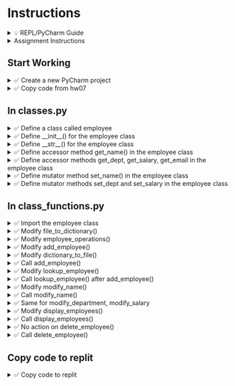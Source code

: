 # Instructions

<details>
  <summary>
    💡 REPL/PyCharm Guide
  </summary>

  - To toggle commenting, highlight the line(s) and press Ctrl + /
  - To move a statement or block of statements one indent to the right, highlight the statement(s)  press Tab
  - To move a statement or block of statements one indent to the left, highlight the statement(s)  press Shift+Tab
  - Avoid using backspaces or spaces to remove or place indents
  - REPL Comments
    - To ask the instructor a code question, highlight the line(s) of code and press Alt + / and type in your question/issue/comment and click on collapse
    - To view comments placed by the instructor click on the comment icon at the end of any highlighted code
    - If your issue is resolved, click on Resolve to remove the comment
</details>


<details>
  <summary>
    Assignment Instructions
  </summary>

- In this assignment we manage employee data using classes and **storing these class objects in a dictionary**
- Each employee object has four data elements - Name, Department, Salary, Email
- All such employee objects are stored in a dictionary whose keys will be the employee ID
</details>


## Start Working

<details>
  <summary>
    ✅ Create a new PyCharm project
  </summary>

  - Create a new PyCharm project in a folder of your choice
  - Create a Python file - main.py
  - Inside the project create a new folder **hw08**
  - Create files classes.py, class_functions.py and validations.py
</details>

<details>
  <summary>
    ✅ Copy code from hw07
  </summary>

  - Copy main.py
  - Copy the code in main.py and validations.py from HW07
  - Copy the code from dict_functions (we will modify these instead of writing them from scratch)
  - Change the import statement in main.py to use class_functions module
  - **Instructor will not provide employee data file**, it will be created using your program's `Add Employee` option (_after we write code for that function_)
</details>

## In classes.py

<details>
  <summary>
    ✅ Define a class called employee
  </summary>

  - Use coding conventions for class name
</details>


<details>
  <summary>
    ✅ Define __init__() for the employee class
  </summary>

  - Because our employee has four data fields, accept for parameters in the \_\_init\_\_ definition
  - 🚩 Do not forget the default parameter
  - Bind the employee data parameters to the object using self assingment. Ensure these are private attributes.
</details>

<details>
  <summary>
    ✅ Define __str__() for the employee class
  </summary>

  - 🚩 Do not forget the default parameter in the definition
  - Inside the \_\_str\_\_() function body
    - Write a statement that returns a formatted string as follows
    - Make sure to use the private attributes you created in the \_\_init\_\_() in the appropriate placeholders

  Name: <employee_name>  
  Department: <employee_department>  
  Salary: <employee_salary>  
  Email: <employee_email>  

</details>

<details>
  <summary>
    ✅ Define accessor method get_name() in the employee class
  </summary>

  - 🚩 Do not forget the default parameter in the definition
  - Inside the get_name function body
    - Write a statement that returns the private attribute for the employee name
</details>

<details>
  <summary>
    ✅ Define accessor methods get_dept, get_salary, get_email in the employee class
  </summary>

  - Return the appropriate private attribute in each method
</details>


<details>
  <summary>
    ✅ Define mutator method set_name() in the employee class
  </summary>

  - Accept the new name (choose a name for this new name) as a parameter
  - 🚩 Do not forget the default parameter in the definition
  - Inside the set_name function body
    - Write a statement that assigns this new name to the existing private attribute for the employee name
</details>

<details>
  <summary>
    ✅ Define mutator methods set_dept and set_salary in the employee class
  </summary>

  - Return the appropriate private attribute in each method
  - In this project, we are not allowing the user to change the email address of an employee, hence we are not writing a mutator method for it
</details>

## In class_functions.py

<details>
  <summary>
    ✅ Import the employee class
  </summary>

  - Using the from keyword, import the employee class you created in classes module
</details>

<details>
  <summary>
    ✅ Modify file_to_dictionary()
  </summary>

  - In the body of file_to_dictionary, change the file location to hw08/employees.bin
</details>

<details>
  <summary>
    ✅ Modify employee_operations()
  </summary>

  - Comment out all the code except the file_to_dictionary call
  - Print the dictionary (it should print empty dictionary, if you have used exception handling in that function)
</details>


<details>
  <summary>
    ✅ Modify add_employee()
  </summary>

  - 💡 We can use the same function generate_employee_id_dict() we wrote in validations.py (because employees is still a dictionary)
  - After the code to get all the employee data fields, create an object of the Employee class named `new_employee` by passing them in the same order as used in the initializer method  
  - To the employees dictionary add a new key/value pair
    - key is the calculated employee ID and
    - value is new employee object
  - Print `Added Employee`
  - Return employees dictionary (optional if you decide to keep the dictionary name the same in all functions)

</details>

<details>
  <summary>
    ✅ Modify dictionary_to_file()
  </summary>

  - In the body of dictionary_to_file(), change the file location to hw08/employees.bin
</details>


<details>
  <summary>
    ✅ Call add_employee()
  </summary>
  
  - In employee_operations() function, uncomment whatever code you need to call
    - add_employee()
    - **and dictionary_to_file()**
  - Execute the program and add a new employee and Exit out of the program
  - If your code is correct, a new file called employees.bin will be created in hw08 folder and will have some un-readable data
  - This file will work with only your code (because the attribute names you have chosen may be different from other students' choice)
</details>



<details>
  <summary>
    ✅ Modify lookup_employee()
  </summary>
  
  - Delete the print statement(s) in the if block and simply print the employee object at the key provided by the user
  - This print statement will call the \_\_str\_\_() method and print all the data correctly
  
</details>

<details>
  <summary>
    ✅ Call lookup_employee() after add_employee()
  </summary>

  - In employee_operations() function, uncomment whatever code you need to call lookup_employee
  - 📜 Test your code with the most recently added employee's ID
</details>


<details>
  <summary>
    ✅ Modify modify_name()
  </summary>

  - Inside the if block, after calculating the new name (using calls to the validate_first_name and validate_last_name functions)
  - We find the appropriate dictionary element using employee_id (converted to integer) as the key and store it in a variable, say `found_employee`
  - Using this found_employee object, call the set_name method by passing the new name as argument
</details>
</details>


<details>
  <summary>
    ✅ Call modify_name()
  </summary>

  - In employee_operations() function, uncomment whatever code you need to call modify_name()
  - Test your code and make sure employee name is being modified correctly
</details>


<details>
  <summary>
    ✅ Same for modify_department, modify_salary
  </summary>

  - Do the same steps as above for modifying department and salary by calling the appropriate set methods (aka mutator methods) defined in the class
</details>


<details>
  <summary>
    ✅ Modify display_employees()
  </summary>

  - Inside the for loop
    - Get each data element using the loop variable (employee object) and the appropriate get methods
    - For example, employee name would be  `<loop_variable>.get_name()`
    - Do the same for other data elements, department, salary, email etc
  - Display all these values in a tabular format
  - You may choose column widths and alignment to fit your data

</details>


<details>
  <summary>
    ✅ Call  display_employees()
  </summary>

  - Uncomment appropriate code in employee_operations function to call display_employees()
  - Test your code to make sure the employee(s) are being displayed correctly
</details>


<details>
  <summary>
    ✅ No action on delete_employee()
  </summary>

  - Nothing to change here, because we still have to delete an employee by deleting the dictionary element, which in this assignment is an object (it was a dictionary in the previous assignment)
</details>



<details>
  <summary>
    ✅ Call  delete_employee()
  </summary>

  - Uncomment code in employee_operations to call delete_employee()
  - 📜 Execute your code and ensure ALL employee operations are being performed correctly
</details>


## Copy code to replit

<details>
  <summary>
    ✅ Copy code to replit
  </summary>
  
  - Copy the contents of classes.py, validations.py and class_functions.py to replit under folder hw08
  - Upload your employees.pkl (it will NOT upload to hw08, you have to drag and drop it) - watch the solution video if you need help
  - Comment out the existing import statement and code in main function body
  - Copy the import statement and code from main.py in your PyCharm Project and paste it in the appropriate places in replit
  - Submit the URL on Canvas assignment
</details>

